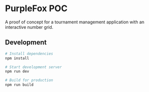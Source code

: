 # PurpleFox POC

A proof of concept for a tournament management application with an interactive number grid.

## Development

```bash
# Install dependencies
npm install

# Start development server
npm run dev

# Build for production
npm run build
```
